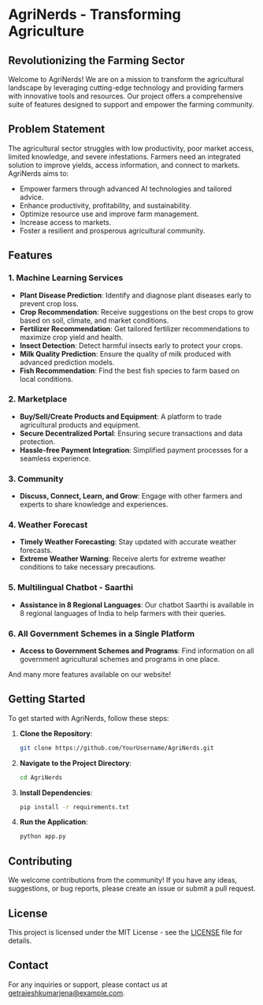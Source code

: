 # AgriNerds - Transforming Agriculture

## Revolutionizing the Farming Sector

Welcome to AgriNerds! We are on a mission to transform the agricultural landscape by leveraging cutting-edge technology and providing farmers with innovative tools and resources. Our project offers a comprehensive suite of features designed to support and empower the farming community.

## Problem Statement

The agricultural sector struggles with low productivity, poor market access, limited knowledge, and severe infestations. Farmers need an integrated solution to improve yields, access information, and connect to markets. AgriNerds aims to:

- Empower farmers through advanced AI technologies and tailored advice.
- Enhance productivity, profitability, and sustainability.
- Optimize resource use and improve farm management.
- Increase access to markets.
- Foster a resilient and prosperous agricultural community.

## Features

### 1. Machine Learning Services
- **Plant Disease Prediction**: Identify and diagnose plant diseases early to prevent crop loss.
- **Crop Recommendation**: Receive suggestions on the best crops to grow based on soil, climate, and market conditions.
- **Fertilizer Recommendation**: Get tailored fertilizer recommendations to maximize crop yield and health.
- **Insect Detection**: Detect harmful insects early to protect your crops.
- **Milk Quality Prediction**: Ensure the quality of milk produced with advanced prediction models.
- **Fish Recommendation**: Find the best fish species to farm based on local conditions.

### 2. Marketplace
- **Buy/Sell/Create Products and Equipment**: A platform to trade agricultural products and equipment.
- **Secure Decentralized Portal**: Ensuring secure transactions and data protection.
- **Hassle-free Payment Integration**: Simplified payment processes for a seamless experience.

### 3. Community
- **Discuss, Connect, Learn, and Grow**: Engage with other farmers and experts to share knowledge and experiences.

### 4. Weather Forecast
- **Timely Weather Forecasting**: Stay updated with accurate weather forecasts.
- **Extreme Weather Warning**: Receive alerts for extreme weather conditions to take necessary precautions.

### 5. Multilingual Chatbot - Saarthi
- **Assistance in 8 Regional Languages**: Our chatbot Saarthi is available in 8 regional languages of India to help farmers with their queries.

### 6. All Government Schemes in a Single Platform
- **Access to Government Schemes and Programs**: Find information on all government agricultural schemes and programs in one place.

And many more features available on our website!

## Getting Started

To get started with AgriNerds, follow these steps:

1. **Clone the Repository**:
   ```bash
   git clone https://github.com/YourUsername/AgriNerds.git
   ```
2. **Navigate to the Project Directory**:
   ```bash
   cd AgriNerds
   ```
3. **Install Dependencies**:
   ```bash
   pip install -r requirements.txt
   ```
4. **Run the Application**:
   ```bash
   python app.py
   ```

## Contributing

We welcome contributions from the community! If you have any ideas, suggestions, or bug reports, please create an issue or submit a pull request.

## License

This project is licensed under the MIT License - see the [LICENSE](LICENSE) file for details.

## Contact

For any inquiries or support, please contact us at [getrajeshkumarjena@example.com](mailto:getrajeshkumarjena@example.com).

